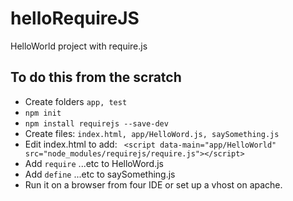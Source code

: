 helloRequireJS
==============
HelloWorld project with require.js

To do this from the scratch
---------------------------

- Create folders `app, test`
- `npm init`
- `npm install requirejs --save-dev`
- Create files: `index.html, app/HelloWord.js, saySomething.js`
- Edit index.html to add: ` <script data-main="app/HelloWorld" src="node_modules/requirejs/require.js"></script>`
- Add `require` ...etc to HelloWord.js
- Add `define` ...etc to saySomething.js
- Run it on a browser from four IDE or set up a vhost on apache.